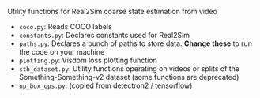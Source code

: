 Utility functions for Real2Sim coarse state estimation from video
- `coco.py`: Reads COCO labels  
- `constants.py`: Declares constants used for Real2Sim  
- `paths.py`: Declares a bunch of paths to store data. **Change these** to run the code on your machine  
- `plotting.py`: Visdom loss plotting function  
- `sth_dataset.py`: Utility functions operating on videos or splits of the Something-Something-v2 dataset (some functions are deprecated)
- `np_box_ops.py`: (copied from detectron2 / tensorflow)  

